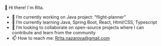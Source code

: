 👋 Hi there! I`m Rita.

- 🔭 I’m currently working on Java project: "flight-planner"
- 🌱 I’m currently learning Java, Spring Boot, React, Html/CSS, Typescript
- 👯 I’m looking to collaborate on open-source projects where I can contribute and learn from the community
- 📫 How to reach me: Rrita.nazarova@gmail.com
